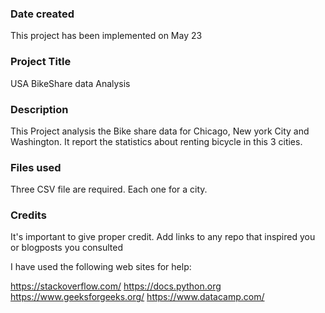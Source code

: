 ### Date created
This project has been implemented on May 23

### Project Title
USA BikeShare data Analysis

### Description
This Project analysis the Bike share data for Chicago, New york City and Washington.
It report the statistics about renting bicycle in this 3 cities.

### Files used
Three CSV file are required. Each one for a city.

### Credits
It's important to give proper credit. Add links to any repo that inspired you or blogposts you consulted

I have used the following web sites for help:

https://stackoverflow.com/
https://docs.python.org
https://www.geeksforgeeks.org/
https://www.datacamp.com/

